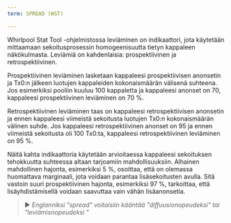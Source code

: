 ```yaml
---
term: SPREAD (WST)

---
```

Whirlpool Stat Tool -ohjelmistossa leviäminen on indikaattori, jota käytetään mittaamaan sekoitusprosessin homogeenisuutta tietyn kappaleen näkökulmasta. Leviämiä on kahdenlaisia: prospektiivinen ja retrospektiivinen.

Prospektiivinen leviäminen lasketaan kappaleesi prospektiivisen anonsetin ja Tx0:n jälkeen luotujen kappaleiden kokonaismäärän välisenä suhteena. Jos esimerkiksi pooliin kuuluu 100 kappaletta ja kappaleesi anonset on 70, kappaleesi prospektiivinen leviäminen on 70 %.

Retrospektiivinen leviäminen taas on kappaleesi retrospektiivisen anonsetin ja ennen kappaleesi viimeistä sekoitusta luotujen Tx0:n kokonaismäärän välinen suhde. Jos kappaleesi retrospektiivinen anonset on 95 ja ennen viimeistä sekoitusta oli 100 Tx0:ta, kappaleesi retrospektiivinen leviäminen on 95 %.

Näitä kahta indikaattoria käytetään arvioitaessa kappaleesi sekoituksen tehokkuutta suhteessa altaan tarjoamiin mahdollisuuksiin. Alhainen mahdollinen hajonta, esimerkiksi 5 %, osoittaa, että on olemassa huomattava marginaali, jota voidaan parantaa lisäsekoitusten avulla. Sitä vastoin suuri prospektiivinen hajonta, esimerkiksi 97 %, tarkoittaa, että lisäyhdistämisellä voidaan saavuttaa vain vähän lisäanonsetia.

> ► *Englanniksi "spread" voitaisiin kääntää "diffuusionopeudeksi" tai "leviämisnopeudeksi "*